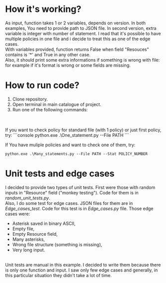 # How it's working?
As input, function takes 1 or 2 variables, depends on version. 
In both examples, You need to provide path to JSON file.
In second version, extra variable is integer with number of 
statement. I read that it's possible to have multiple policies
in one file and i decide to treat this as one of the edge cases.
</br> With variables provided, function returns False when field
"Resouces" contains is '*' and True in any other case. 
</br> Also, it should print some extra informations if something
is wrong with file: for example if it's format is wrong or some 
fields are missing.


# How to run code?
1. Clone repository.
2. Open terminal in main catalogue of project.
3. Run one of the following commands:
</br>
</br> If you want to check policy for standard file (with 1 policy) or just first policy, try:
```console
python.exe .\One_statement.py --File PATH
```

If You have muliple policies and want to check one of them, try:

```console
python.exe .\Many_statements.py --File PATH --Stat POLICY_NUMBER
```
# Unit tests and edge cases

I decided to provide two types of unit tests. First were those with random 
inputs in "Resource" field ("monkey testing"). Code for them is in *random_unit_tests.py*.
</br> Also, I do some test for edge cases. JSON files for them are in *Edge_cases_test*.
Code for this test is in *Edge_cases.py* file. Those edge cases were:
- Asterisk saved in binary ASCII,
- Empty file,
- Empty Resource field,
- Many asterisks,
- Wrong file structure (something is missing),
- Very long input.

</br>Unit tests are manual in this example. I decided to write them because
there is only one function and input. I saw only few edge cases and generally, in
this particular situation they didn't take a lot of time.

